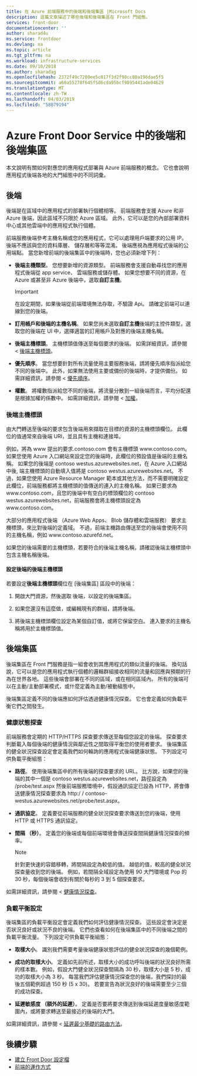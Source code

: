 ```yaml
---
title: 在 Azure 前端服務中的後端和後端集區 |Microsoft Docs
description: 這篇文章描述了哪些後端和後端集區在 Front 門組態。
services: front-door
documentationcenter: ''
author: sharad4u
ms.service: frontdoor
ms.devlang: na
ms.topic: article
ms.tgt_pltfrm: na
ms.workload: infrastructure-services
ms.date: 09/10/2018
ms.author: sharadag
ms.openlocfilehash: 2372f49c7280ee5c817f3d2f98cc80a196dae5f5
ms.sourcegitcommit: a60a55278f645f5d6cda95bcf9895441ade04629
ms.translationtype: MT
ms.contentlocale: zh-TW
ms.lasthandoff: 04/03/2019
ms.locfileid: "58879194"
---
```

# <a name="backends-and-backend-pools-in-azure-front-door-service"></a>Azure Front Door Service 中的後端和後端集區
本文說明有關如何對應您的應用程式部署與 Azure 前端服務的概念。 它也會說明應用程式後端各地的大門組態中的不同詞彙。

## <a name="backends"></a>後端
後端是在區域中的應用程式的部署執行個體相等。 前端服務會支援 Azure 和非 Azure 後端，因此區域不只限於 Azure 區域。 此外，它可以是您的內部部署資料中心或其他雲端中的應用程式執行個體。

前端服務後端參考主機名稱或您的應用程式，它可以處理用戶端要求的公用 IP。 後端不應該與您的資料庫層、 儲存層和等等混淆。 後端應視為應用程式後端的公用端點。 當您新增前端的後端集區中的後端時，您也必須新增下列：

- **後端主機類型**。 您想要新增的資源類型。 前端服務會支援自動尋找您的應用程式後端從 app service、 雲端服務或儲存體。 如果您想要不同的資源，在 Azure 或甚至非 Azure 後端中，選取**自訂主機**。

    >[!IMPORTANT]
    >在設定期間，如果後端從前端環境無法存取，不驗證 Api。 請確定前端可以連線到您的後端。

- **訂用帳戶和後端的主機名稱**。 如果您尚未選取**自訂主機**後端的主控件類型，選取您的後端在 UI 中，選擇適當的訂用帳戶及對應的後端主機名稱。

- **後端主機標頭**。 主機標頭值傳送至每個要求的後端。 如需詳細資訊，請參閱 <<c0> [ 後端主機標頭](#hostheader)。

- **優先順序**。 當您想要針對所有流量使用主要服務後端，請將優先順序指派給您不同的後端中。 此外，如果無法使用主要或備份的後端時，才提供備份。 如需詳細資訊，請參閱 <<c0> [ 優先順序](front-door-routing-methods.md#priority)。

- **權數**。 將權數指派給您不同的後端，將流量分散到一組後端而言，平均分配還是根據加權的係數中。 如需詳細資訊，請參閱 <<c0> [ 加權](front-door-routing-methods.md#weighted)。

### <a name = "hostheader"></a>後端主機標頭

由大門轉送至後端的要求包含後端用來擷取在目標的資源的主機標頭欄位。 此欄位的值通常來自後端 URI，並且具有主機和連接埠。

例如，將為 www 提出的要求\.contoso.com 會有主機標頭 www\.contoso.com。 如果您使用 Azure 入口網站來設定您的後端時，此欄位的預設值是後端的主機名稱。 如果您的後端是 contoso westus.azurewebsites.net，在 Azure 入口網站中後, 端主機標頭的自動填入值將是 contoso westus.azurewebsites.net。 不過，如果您使用 Azure Resource Manager 範本或其他方法，而不需要明確設定此欄位，前端服務都將主機標頭的值傳送的連入的主機名稱。 如果已要求為 www\.contoso.com，且您的後端中有空白的標頭欄位的 contoso westus.azurewebsites.net，前端服務會將主機標頭設定為 www\.contoso.com。

大部分的應用程式後端 （Azure Web Apps、 Blob 儲存體和雲端服務） 要求主機標頭，來比對後端的定義域。 不過，前端主機路由傳送至您的後端會使用不同的主機名稱，例如 www\.contoso.azurefd.net。

如果您的後端需要的主機標頭，若要符合的後端主機名稱，請確認後端主機標頭中包含主機名稱後端。

#### <a name="configuring-the-backend-host-header-for-the-backend"></a>設定後端的後端主機標頭

若要設定**後端主機標頭**欄位在 [後端集區] 區段中的後端：

1. 開啟大門資源，然後選取 後端，以設定的後端集區。

2. 如果您還沒有這麼做，或編輯現有的群組，請將後端。

3. 將後端主機標頭欄位設定為某個自訂值，或將它保留空白。 連入要求的主機名稱將用於主機標頭值。

## <a name="backend-pools"></a>後端集區
後端集區在 Front 門服務是指一組會收到其應用程式的類似流量的後端。 換句話說，它可以是您的應用程式執行個體的邏輯群組接收相同的流量和回應與預期的行為在世界各地。 這些後端會部署在不同的區域，或在相同區域內。 所有的後端可以在主動/主動部署模式，或什麼定義為主動/被動組態中。

後端集區定義不同的後端應如何評估透過健康情況探查。 它也會定義如何負載平衡它們之間發生。

### <a name="health-probes"></a>健康狀態探查
前端服務會定期的 HTTP/HTTPS 探查要求傳送至每個您設定的後端。 探查要求判斷載入每個後端的健康情況與鄰近性之間取得平衡您的使用者要求。 後端集區的健全狀況探查設定會定義我們如何輪詢的應用程式後端健康狀態。 下列設定可供負載平衡組態：

- **路徑**。 使用後端集區中的所有後端的探查要求的 URL。 比方說，如果您的後端的其中一個是 contoso westus.azurewebsites.net，路徑設定為 /probe/test.aspx 然後前端服務環境中，假設通訊協定已設為 HTTP，將會傳送健康情況探查要求為 http\:/ / contoso-westus.azurewebsites.net/probe/test.aspx。

- **通訊協定**。 定義要從前端服務的健全狀況探查要求傳送到您的後端，使用 HTTP 或 HTTPS 通訊協定。

- **間隔 （秒）**。 定義您的後端或每個前端環境會傳送探查間隔健康情況探查的頻率。

    >[!NOTE]
    >針對更快速的容錯移轉，將間隔設定為較低的值。 越低的值，較高的健全狀況探查量收到您的後端。 例如，若間隔全域設定為使用 90 大門環境或 Pop 的 30 秒，每個後端會收到有關於每秒的 3 到 5 個探查要求。

如需詳細資訊，請參閱 <<c0> [ 健康情況探查](front-door-health-probes.md)。

### <a name="load-balancing-settings"></a>負載平衡設定
後端集區的負載平衡設定會定義我們如何評估健康情況探查。 這些設定會決定是否狀況良好或狀況不良的後端。 它們也查看如何在後端集區中的不同後端之間的負載平衡流量。 下列設定可供負載平衡組態：

- **取樣大小**。 識別我們需要考量後端健康狀態評估的健全狀況探查的幾個範例。

- **成功的取樣大小**。 定義如先前所述，取樣大小的成功呼叫後端的狀況良好所需的樣本數。 例如，假設大門健全狀況探查間隔為 30 秒，取樣大小是 5 秒，成功的取樣大小為 3 秒。 每當我們評估健康情況探查您的後端，我們探討的最後五個範例超過 150 秒 (5 x 30)。 若要宣告為狀況良好的後端需要至少三個的成功探查。

- **延遲敏感度 （額外的延遲）**。 定義是否要將要求傳送到後端延遲度量敏感度範圍內，或將要求轉送至最接近的後端的大門。

如需詳細資訊，請參閱 <<c0> [ 延遲最少基礎的路由方法](front-door-routing-methods.md#latency)。

## <a name="next-steps"></a>後續步驟

- [建立 Front Door 設定檔](quickstart-create-front-door.md)
- [前端的運作方式](front-door-routing-architecture.md)